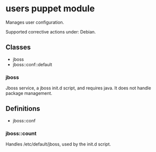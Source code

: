 # users puppet module #

Manages user configuration.

Supported corrective actions under: Debian.

## Classes ##

* jboss
* jboss::conf::default

### jboss ###

Jboss service, a jboss init.d script, and requires java. It does not
handle package management.

## Definitions ##

* jboss::conf

### jboss::count ###

Handles /etc/default/jboss, used by the init.d script.

